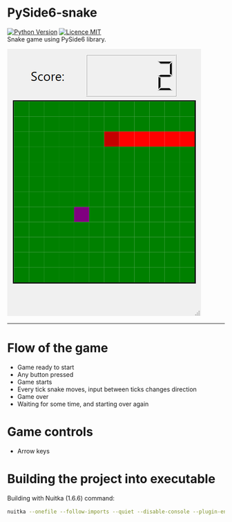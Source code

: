 # PySide6-snake

[![Python Version](https://img.shields.io/badge/Python-3.10-blue.svg)](https://www.python.org/downloads/release/python-310/)
[![Licence MIT](https://img.shields.io/badge/License-MIT-purple.svg)](/LICENCE)  
Snake game using PySide6 library.

![screnshot](/screenshot.png)

---

# Flow of the game
- Game ready to start
- Any button pressed
- Game starts
- Every tick snake moves, input between ticks changes direction
- Game over
- Waiting for some time, and starting over again

# Game controls
- Arrow keys

# Building the project into executable
Building with Nuitka (1.6.6) command:

```bash
nuitka --onefile --follow-imports --quiet --disable-console --plugin-enable=pyside6 --output-filename=snake_game.exe .\main.py
```
